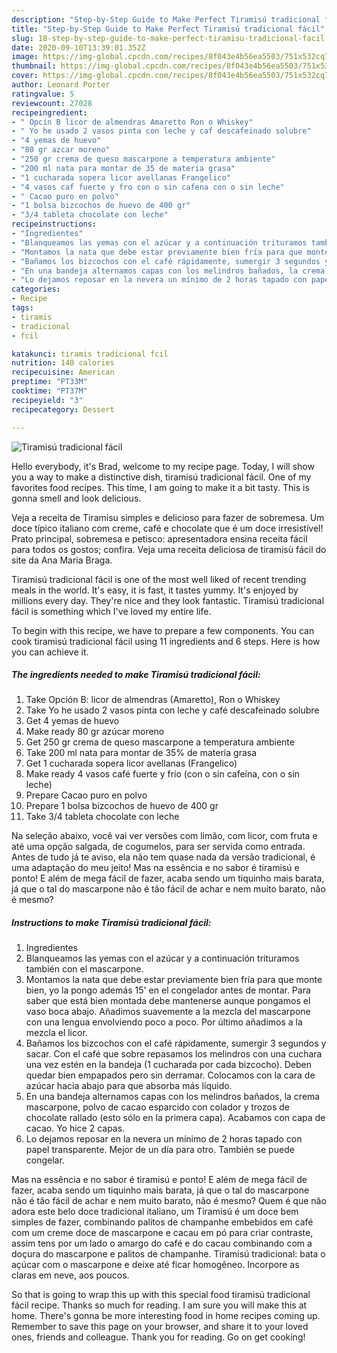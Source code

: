 ```yaml
---
description: "Step-by-Step Guide to Make Perfect Tiramisú tradicional fácil"
title: "Step-by-Step Guide to Make Perfect Tiramisú tradicional fácil"
slug: 18-step-by-step-guide-to-make-perfect-tiramisu-tradicional-facil
date: 2020-09-10T13:39:01.352Z
image: https://img-global.cpcdn.com/recipes/8f043e4b56ea5503/751x532cq70/tiramisu-tradicional-facil-foto-principal.jpg
thumbnail: https://img-global.cpcdn.com/recipes/8f043e4b56ea5503/751x532cq70/tiramisu-tradicional-facil-foto-principal.jpg
cover: https://img-global.cpcdn.com/recipes/8f043e4b56ea5503/751x532cq70/tiramisu-tradicional-facil-foto-principal.jpg
author: Leonard Porter
ratingvalue: 5
reviewcount: 27028
recipeingredient:
- " Opcin B licor de almendras Amaretto Ron o Whiskey"
- " Yo he usado 2 vasos pinta con leche y caf descafeinado solubre"
- "4 yemas de huevo"
- "80 gr azcar moreno"
- "250 gr crema de queso mascarpone a temperatura ambiente"
- "200 ml nata para montar de 35 de materia grasa"
- "1 cucharada sopera licor avellanas Frangelico"
- "4 vasos caf fuerte y fro con o sin cafena con o sin leche"
- " Cacao puro en polvo"
- "1 bolsa bizcochos de huevo de 400 gr"
- "3/4 tableta chocolate con leche"
recipeinstructions:
- "Ingredientes"
- "Blanqueamos las yemas con el azúcar y a continuación trituramos también con el mascarpone."
- "Montamos la nata que debe estar previamente bien fría para que monte bien, yo la pongo además 15&#39; en el congelador antes de montar. Para saber que está bien montada debe mantenerse aunque pongamos el vaso boca abajo. Añadimos suavemente a la mezcla del mascarpone con una lengua envolviendo poco a poco. Por último añadimos a la mezcla el licor."
- "Bañamos los bizcochos con el café rápidamente, sumergir 3 segundos y sacar. Con el café que sobre repasamos los melindros con una cuchara una vez estén en la bandeja (1 cucharada por cada bizcocho). Deben quedar bien empapados pero sin derramar. Colocamos con la cara de azúcar hacia abajo para que absorba más líquido."
- "En una bandeja alternamos capas con los melindros bañados, la crema mascarpone, polvo de cacao esparcido con colador y trozos de chocolate rallado (esto sólo en la primera capa). Acabamos con capa de cacao. Yo hice 2 capas."
- "Lo dejamos reposar en la nevera un mínimo de 2 horas tapado con papel transparente. Mejor de un día para otro. También se puede congelar."
categories:
- Recipe
tags:
- tiramis
- tradicional
- fcil

katakunci: tiramis tradicional fcil 
nutrition: 140 calories
recipecuisine: American
preptime: "PT33M"
cooktime: "PT37M"
recipeyield: "3"
recipecategory: Dessert

---
```



![Tiramisú tradicional fácil](https://img-global.cpcdn.com/recipes/8f043e4b56ea5503/751x532cq70/tiramisu-tradicional-facil-foto-principal.jpg)

Hello everybody, it's Brad, welcome to my recipe page. Today, I will show you a way to make a distinctive dish, tiramisú tradicional fácil. One of my favorites food recipes. This time, I am going to make it a bit tasty. This is gonna smell and look delicious.

Veja a receita de Tiramisu simples e delicioso para fazer de sobremesa. Um doce típico italiano com creme, café e chocolate que é um doce irresistível! Prato principal, sobremesa e petisco: apresentadora ensina receita fácil para todos os gostos; confira. Veja uma receita deliciosa de tiramisù fácil do site da Ana Maria Braga.

Tiramisú tradicional fácil is one of the most well liked of recent trending meals in the world. It's easy, it is fast, it tastes yummy. It's enjoyed by millions every day. They're nice and they look fantastic. Tiramisú tradicional fácil is something which I've loved my entire life.


To begin with this recipe, we have to prepare a few components. You can cook tiramisú tradicional fácil using 11 ingredients and 6 steps. Here is how you can achieve it.

<!--inarticleads1-->

##### The ingredients needed to make Tiramisú tradicional fácil:

1. Take  Opción B: licor de almendras (Amaretto), Ron o Whiskey
1. Take  Yo he usado 2 vasos pinta con leche y café descafeinado solubre
1. Get 4 yemas de huevo
1. Make ready 80 gr azúcar moreno
1. Get 250 gr crema de queso mascarpone a temperatura ambiente
1. Take 200 ml nata para montar de 35% de materia grasa
1. Get 1 cucharada sopera licor avellanas (Frangelico)
1. Make ready 4 vasos café fuerte y frío (con o sin cafeína, con o sin leche)
1. Prepare  Cacao puro en polvo
1. Prepare 1 bolsa bizcochos de huevo de 400 gr
1. Take 3/4 tableta chocolate con leche


Na seleção abaixo, você vai ver versões com limão, com licor, com fruta e até uma opção salgada, de cogumelos, para ser servida como entrada. Antes de tudo já te aviso, ela não tem quase nada da versão tradicional, é uma adaptação do meu jeito! Mas na essência e no sabor é tiramisú e ponto! E além de mega fácil de fazer, acaba sendo um tiquinho mais barata, já que o tal do mascarpone não é tão fácil de achar e nem muito barato, não é mesmo? 

<!--inarticleads2-->

##### Instructions to make Tiramisú tradicional fácil:

1. Ingredientes
1. Blanqueamos las yemas con el azúcar y a continuación trituramos también con el mascarpone.
1. Montamos la nata que debe estar previamente bien fría para que monte bien, yo la pongo además 15&#39; en el congelador antes de montar. Para saber que está bien montada debe mantenerse aunque pongamos el vaso boca abajo. Añadimos suavemente a la mezcla del mascarpone con una lengua envolviendo poco a poco. Por último añadimos a la mezcla el licor.
1. Bañamos los bizcochos con el café rápidamente, sumergir 3 segundos y sacar. Con el café que sobre repasamos los melindros con una cuchara una vez estén en la bandeja (1 cucharada por cada bizcocho). Deben quedar bien empapados pero sin derramar. Colocamos con la cara de azúcar hacia abajo para que absorba más líquido.
1. En una bandeja alternamos capas con los melindros bañados, la crema mascarpone, polvo de cacao esparcido con colador y trozos de chocolate rallado (esto sólo en la primera capa). Acabamos con capa de cacao. Yo hice 2 capas.
1. Lo dejamos reposar en la nevera un mínimo de 2 horas tapado con papel transparente. Mejor de un día para otro. También se puede congelar.


Mas na essência e no sabor é tiramisú e ponto! E além de mega fácil de fazer, acaba sendo um tiquinho mais barata, já que o tal do mascarpone não é tão fácil de achar e nem muito barato, não é mesmo? Quem é que não adora este belo doce tradicional italiano, um Tiramisú é um doce bem simples de fazer, combinando palitos de champanhe embebidos em café com um creme doce de mascarpone e cacau em pó para criar contraste, assim tens por um lado o amargo do café e do cacau combinando com a doçura do mascarpone e palitos de champanhe. Tiramisú tradicional: bata o açúcar com o mascarpone e deixe até ficar homogêneo. Incorpore as claras em neve, aos poucos. 

So that is going to wrap this up with this special food tiramisú tradicional fácil recipe. Thanks so much for reading. I am sure you will make this at home. There's gonna be more interesting food in home recipes coming up. Remember to save this page on your browser, and share it to your loved ones, friends and colleague. Thank you for reading. Go on get cooking!
